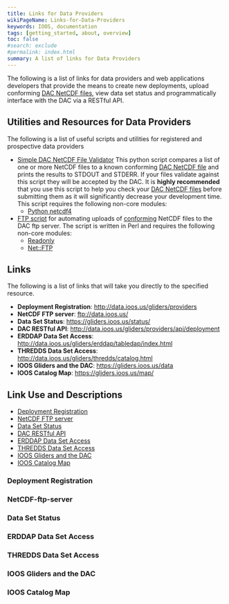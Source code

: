 ```yaml
---
title: Links for Data Providers
wikiPageName: Links-for-Data-Providers
keywords: IOOS, documentation
tags: [getting_started, about, overview]
toc: false
#search: exclude
#permalink: index.html
summary: A list of links for Data Providers
---
```


<!--
> [Wiki](https://github.com/kerfoot/ioosngdac/wiki) ▸ **Data Provider Links**
-->

The following is a list of links for data providers and web applications developers that provide the means to create new deployments, upload conforming [DAC NetCDF files](https://github.com/ioos/ioosngdac/wiki/NGDAC-NetCDF-File-Format-Version-2), view data set status and programmatically interface with the DAC via a RESTful API.

<!--
# Contents

- [Utilities and Resources for Data Providers](#utilities-and-resources-for-data-providers)
- [Links](#links)
- [Interacting with the DAC](#link-use-and-descriptions)
-->

## Utilities and Resources for Data Providers

The following is a list of useful scripts and utilities for registered and prospective data providers

 - [Simple DAC NetCDF File Validator](https://github.com/kerfoot/nc-validate)
  This python script compares a list of one or more NetCDF files to a known conforming [DAC NetCDF file](https://github.com/ioos/ioosngdac/wiki/NGDAC-NetCDF-File-Format-Version-2) and prints the results to STDOUT and STDERR.  If your files validate against this script they will be accepted by the DAC.  It is <b>highly recommended</b> that you use this script to help you check your [DAC NetCDF files](https://github.com/ioos/ioosngdac/wiki/NGDAC-NetCDF-File-Format-Version-2) before submitting them as it will significantly decrease your development time.  This script requires the following non-core modules:
    + [Python netcdf4](http://netcdf4-python.googlecode.com/svn/trunk/docs/netCDF4-module.html)
 - [FTP script](https://github.com/ioos/ioosngdac/blob/master/util/ncFtp2ngdac.pl) for automating uploads of [conforming](https://github.com/ioos/ioosngdac/wiki/NGDAC-NetCDF-File-Format-Version-2) NetCDF files to the DAC ftp server.  The script is written in Perl and requires the following non-core modules:
    + [Readonly](http://search.cpan.org/~roode/Readonly-1.03/Readonly.pm)
    + [Net::FTP](http://search.cpan.org/~shay/libnet-1.25/Net/FTP.pm)

## Links

The following is a list of links that will take you directly to the specified resource.

 - **Deployment Registration**: http://data.ioos.us/gliders/providers
 - **NetCDF FTP server**: ftp://data.ioos.us/
 - **Data Set Status**: https://gliders.ioos.us/status/
 - **DAC RESTful API**: http://data.ioos.us/gliders/providers/api/deployment
 - **ERDDAP Data Set Access**: http://data.ioos.us/gliders/erddap/tabledap/index.html
 - **THREDDS Data Set Access**: http://data.ioos.us/gliders/thredds/catalog.html
 - **IOOS Gliders and the DAC**: https://gliders.ioos.us/data
 - **IOOS Catalog Map**: https://gliders.ioos.us/map/

## Link Use and Descriptions
 - [Deployment Registration](#deployment-registration)
 - [NetCDF FTP server](#netcdf-ftp-server)
 - [Data Set Status](#data-set-status)
 - [DAC RESTful API](#dac-restful-api)
 - [ERDDAP Data Set Access](#erddap-data-set-access)
 - [THREDDS Data Set Access](#thredds-data-set-access)
 - [IOOS Gliders and the DAC](#ioos-gliders-and-the-dac)
 - [IOOS Catalog Map](#ioos-catalog-map)

### Deployment Registration

### NetCDF-ftp-server

### Data Set Status

### ERDDAP Data Set Access

### THREDDS Data Set Access

### IOOS Gliders and the DAC

### IOOS Catalog Map
